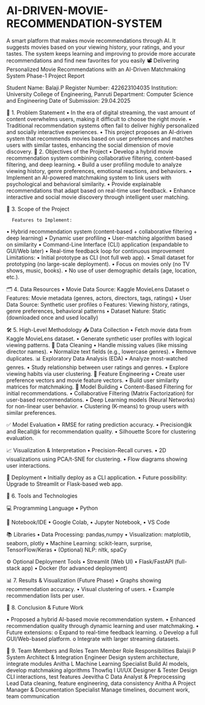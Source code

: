 # AI-DRIVEN-MOVIE-RECOMMENDATION-SYSTEM
A smart platform that makes movie recommendations through AI. It suggests movies based on your viewing history, your ratings, and your tastes. The system keeps learning and improving to provide more accurate recommendations and find new favorites for you easily
      📽️ Delivering Personalized Movie Recommendations with an AI-Driven Matchmaking System
Phase-1 Project Report

Student Name: Balaji.P
Register Number: 422623104035
Institution: University College of Engineering, Panruti
Department: Computer Science and Engineering
Date of Submission: 29.04.2025

🧩 1. Problem Statement
•	In the era of digital streaming, the vast amount of content overwhelms users, making it difficult to choose the right movie.
•	Traditional recommendation systems often fail to deliver highly personalized and socially interactive experiences.
•	This project proposes an AI-driven system that recommends movies based on user preferences and matches users with similar tastes, enhancing the social dimension of movie discovery.
🎯 2. Objectives of the Project
•	Develop a hybrid movie recommendation system combining collaborative filtering, content-based filtering, and deep learning.
•	Build a user profiling module to analyze viewing history, genre preferences, emotional reactions, and behaviors.
•	Implement an AI-powered matchmaking system to link users with psychological and behavioral similarity.
•	Provide explainable recommendations that adapt based on real-time user feedback.
•	Enhance interactive and social movie discovery through intelligent user matching.

🔭 3. Scope of the Project

      Features to Implement:
•	Hybrid recommendation system (content-based + collaborative filtering + deep learning)
•	Dynamic user profiling
•	User-matching algorithm based on similarity
•	Command-Line Interface (CLI) application (expandable to GUI/Web later)
•	Real-time feedback loop for continuous improvement
    Limitations:
•	Initial prototype as CLI (not full web app).
•	Small dataset for prototyping (no large-scale deployment).
•	Focus on movies only (no TV shows, music, books).
•	No use of user demographic details (age, location, etc.).

🗂️ 4. Data Resources
•	Movie Data Source: Kaggle MovieLens Dataset
o	Features: Movie metadata (genres, actors, directors, tags, ratings)
•	User Data Source: Synthetic user profiles
o	Features: Viewing history, ratings, genre preferences, behavioral patterns
•	Dataset Nature: Static (downloaded once and used locally)





🛠️ 5. High-Level Methodology
📥 Data Collection
•	Fetch movie data from Kaggle MovieLens dataset.
•	Generate synthetic user profiles with logical viewing patterns.
🧹 Data Cleaning
•	Handle missing values (like missing director names).
•	Normalize text fields (e.g., lowercase genres).
•	Remove duplicates.
📊 Exploratory Data Analysis (EDA)
•	Analyze most-watched genres.
•	Study relationship between user ratings and genres.
•	Explore viewing habits via user clustering.
🧬 Feature Engineering
•	Create user preference vectors and movie feature vectors.
•	Build user similarity matrices for matchmaking.
🧠 Model Building
•	Content-Based Filtering for initial recommendations.
•	Collaborative Filtering (Matrix Factorization) for user-based recommendations.
•	Deep Learning models (Neural Networks) for non-linear user behavior.
•	Clustering (K-means) to group users with similar preferences.

✅ Model Evaluation
•	RMSE for rating prediction accuracy.
•	Precision@k and Recall@k for recommendation quality.
•	Silhouette Score for clustering evaluation.

📈 Visualization & Interpretation
•	Precision-Recall curves.
•	2D visualizations using PCA/t-SNE for clustering.
•	Flow diagrams showing user interactions.

🚀 Deployment
•	Initially deploy as a CLI application.
•	Future possibility: Upgrade to Streamlit or Flask-based web app.

🧰 6. Tools and Technologies

💻 Programming Language
•	Python

📒 Notebook/IDE
•	Google Colab, 
•	Jupyter Notebook, 
•	VS Code

📚 Libraries
•	Data Processing: pandas,numpy
•	Visualization: matplotlib, seaborn, plotly
•	Machine Learning: scikit-learn, surprise, TensorFlow/Keras
•	(Optional) NLP: nltk, spaCy

⚙️ Optional Deployment Tools
•	Streamlit (Web UI)
•	Flask/FastAPI (full-stack app)
•	Docker (for advanced deployment)

📊 7. Results & Visualization (Future Phase)
•	Graphs showing recommendation accuracy.
•	Visual clustering of users.
•	Example recommendation lists per user.

🧠 8. Conclusion & Future Work

•	Proposed a hybrid AI-based movie recommendation system.
•	Enhanced recommendation quality through dynamic learning and user matchmaking.
•	Future extensions:
o	Expand to real-time feedback learning.
o	Develop a full GUI/Web-based platform.
o	Integrate with larger streaming datasets.

🤝 9. Team Members and Roles
Team Member	Role	Responsibilities
Balajii P	System Architect & Integration Engineer	Design system architecture, integrate modules
Anitha L	Machine Learning Specialist	Build AI models, develop matchmaking algorithms
Thowfiq I	UI/UX Designer & Tester	Design CLI interactions, test features
Jeevitha C	Data Analyst & Preprocessing Lead	Data cleaning, feature engineering, data consistency
Anitha A	Project Manager & Documentation Specialist	Manage timelines, document work, team communication

